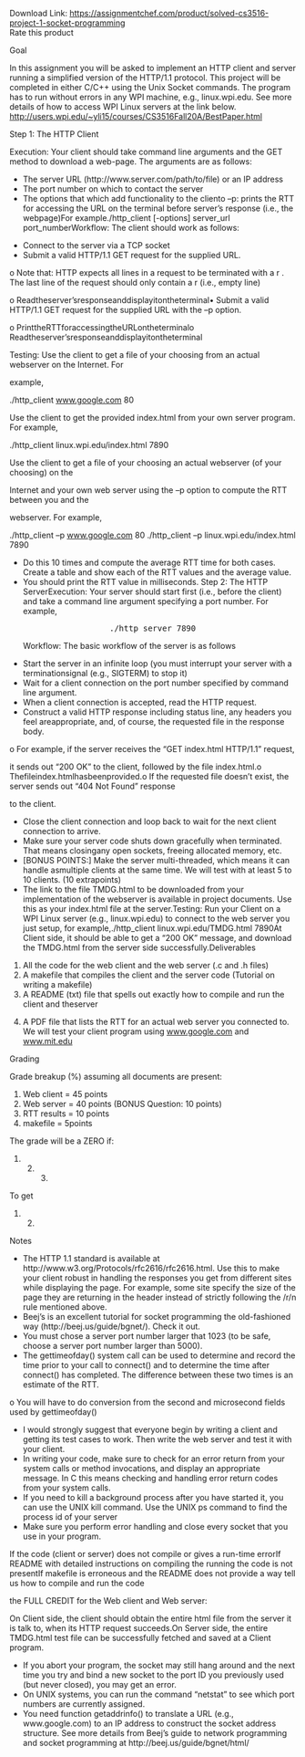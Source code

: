 Download Link: https://assignmentchef.com/product/solved-cs3516-project-1-socket-programming
<br>
<span class="kksr-muted">Rate this product</span>




Goal

In this assignment you will be asked to implement an HTTP client and server running a simplified version of the HTTP/1.1 protocol. This project will be completed in either C/C++ using the Unix Socket commands. The program has to run without errors in any WPI machine, e.g., linux.wpi.edu. See more details of how to access WPI Linux servers at the link below. http://users.wpi.edu/~yli15/courses/CS3516Fall20A/BestPaper.html

Step 1: The HTTP Client

Execution: Your client should take command line arguments and the GET method to download a web-page. The arguments are as follows:

<ul>

 <li>The server URL (http://www.server.com/path/to/file) or an IP address</li>

 <li>The port number on which to contact the server</li>

 <li>The options that which add functionality to the cliento –p: prints the RTT for accessing the URL on the terminal before server’s response (i.e., the webpage)For example./http_client [-options] server_url port_numberWorkflow: The client should work as follows:</li>

</ul>

<ul>

 <li>Connect to the server via a TCP socket</li>

 <li>Submit a valid HTTP/1.1 GET request for the supplied URL.</li>

</ul>

o Note that: HTTP expects all lines in a request to be terminated with a r
. The last line of the request should only contain a r
 (i.e., empty line)

o Readtheserver’sresponseanddisplayitontheterminal• Submit a valid HTTP/1.1 GET request for the supplied URL with the –p option.

o PrinttheRTTforaccessingtheURLontheterminalo Readtheserver’sresponseanddisplayitontheterminal

Testing: Use the client to get a file of your choosing from an actual webserver on the Internet. For

example,

./http_client www.google.com 80

Use the client to get the provided index.html from your own server program. For example,

./http_client linux.wpi.edu/index.html 7890

Use the client to get a file of your choosing an actual webserver (of your choosing) on the

Internet and your own web server using the –p option to compute the RTT between you and the

webserver. For example,

./http_client –p www.google.com 80 ./http_client –p linux.wpi.edu/index.html 7890

<ul>

 <li>Do this 10 times and compute the average RTT time for both cases. Create a table and show each of the RTT values and the average value.</li>

 <li>You should print the RTT value in milliseconds. Step 2: The HTTP ServerExecution: Your server should start first (i.e., before the client) and take a command line argument specifying a port number. For example,<pre>                  ./http_server 7890</pre>Workflow: The basic workflow of the server is as follows</li>

</ul>

<ul>

 <li>Start the server in an infinite loop (you must interrupt your server with a terminationsignal (e.g., SIGTERM) to stop it)</li>

 <li>Wait for a client connection on the port number specified by command line argument.</li>

 <li>When a client connection is accepted, read the HTTP request.</li>

 <li>Construct a valid HTTP response including status line, any headers you feel areappropriate, and, of course, the requested file in the response body.</li>

</ul>

o For example, if the server receives the “GET index.html HTTP/1.1” request,

it sends out “200 OK” to the client, followed by the file index.html.o Thefileindex.htmlhasbeenprovided.o If the requested file doesn’t exist, the server sends out “404 Not Found” response

to the client.

<ul>

 <li>Close the client connection and loop back to wait for the next client connection to arrive.</li>

 <li>Make sure your server code shuts down gracefully when terminated. That means closingany open sockets, freeing allocated memory, etc.</li>

 <li>[BONUS POINTS:] Make the server multi-threaded, which means it can handle asmultiple clients at the same time. We will test with at least 5 to 10 clients. (10 extrapoints)</li>

 <li>The link to the file TMDG.html to be downloaded from your implementation of the webserver is available in project documents. Use this as your index.html file at the server.Testing: Run your Client on a WPI Linux server (e.g., linux.wpi.edu) to connect to the web server you just setup, for example,./http_client linux.wpi.edu/TMDG.html 7890At Client side, it should be able to get a “200 OK” message, and download the TMDG.html from the server side successfully.Deliverables</li>

</ul>

<ol>

 <li>All the code for the web client and the web server (.c and .h files)</li>

 <li>A makefile that compiles the client and the server code (Tutorial on writing a makefile)</li>

 <li>A README (txt) file that spells out exactly how to compile and run the client and theserver</li>

</ol>

4. A PDF file that lists the RTT for an actual web server you connected to. We will test your client program using www.google.com and www.mit.edu

Grading

Grade breakup (%) assuming all documents are present:

<ol>

 <li>Web client = 45 points</li>

 <li>Web server = 40 points (BONUS Question: 10 points)</li>

 <li>RTT results = 10 points</li>

 <li>makefile = 5points</li>

</ol>

The grade will be a ZERO if:

1. 2. 3.

To get

1. 2.

Notes

<ul>

 <li>The HTTP 1.1 standard is available at http://www.w3.org/Protocols/rfc2616/rfc2616.html. Use this to make your client robust in handling the responses you get from different sites while displaying the page. For example, some site specify the size of the page they are returning in the header instead of strictly following the /r/n rule mentioned above.</li>

 <li>Beej’s is an excellent tutorial for socket programming the old-fashioned way (http://beej.us/guide/bgnet/). Check it out.</li>

 <li>You must chose a server port number larger that 1023 (to be safe, choose a server port number larger than 5000).</li>

 <li>The gettimeofday() system call can be used to determine and record the time prior to your call to connect() and to determine the time after connect() has completed. The difference between these two times is an estimate of the RTT.</li>

</ul>

o You will have to do conversion from the second and microsecond fields used by gettimeofday()

<ul>

 <li>I would strongly suggest that everyone begin by writing a client and getting its test cases to work. Then write the web server and test it with your client.</li>

 <li>In writing your code, make sure to check for an error return from your system calls or method invocations, and display an appropriate message. In C this means checking and handling error return codes from your system calls.</li>

 <li>If you need to kill a background process after you have started it, you can use the UNIX kill command. Use the UNIX ps command to find the process id of your server</li>

 <li>Make sure you perform error handling and close every socket that you use in your program.</li>

</ul>

If the code (client or server) does not compile or gives a run-time errorIf README with detailed instructions on compiling the running the code is not presentIf makefile is erroneous and the README does not provide a way tell us how to compile and run the code

the FULL CREDIT for the Web client and Web server:

On Client side, the client should obtain the entire html file from the server it is talk to, when its HTTP request succeeds.On Server side, the entire TMDG.html test file can be successfully fetched and saved at a Client program.

<ul>

 <li>If you abort your program, the socket may still hang around and the next time you try and bind a new socket to the port ID you previously used (but never closed), you may get an error.</li>

 <li>On UNIX systems, you can run the command “netstat” to see which port numbers are currently assigned.</li>

 <li>You need function getaddrinfo() to translate a URL (e.g., www.google.com) to an IP address to construct the socket address structure. See more details from Beej’s guide to network programming and socket programming at http://beej.us/guide/bgnet/html/</li>